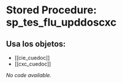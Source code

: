 # Stored Procedure: sp_tes_flu_upddoscxc

## Usa los objetos:
- [[cie_cuedoc]]
- [[cxc_cuedoc]]

*No code available.*
